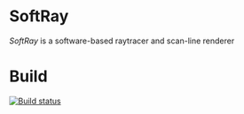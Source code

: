 # SoftRay
*SoftRay* is a software-based raytracer and scan-line renderer

# Build
[![Build status](https://ci.appveyor.com/api/projects/status/vv2s8fo4303le022?svg=true)](https://ci.appveyor.com/project/voidstar69/softray)

